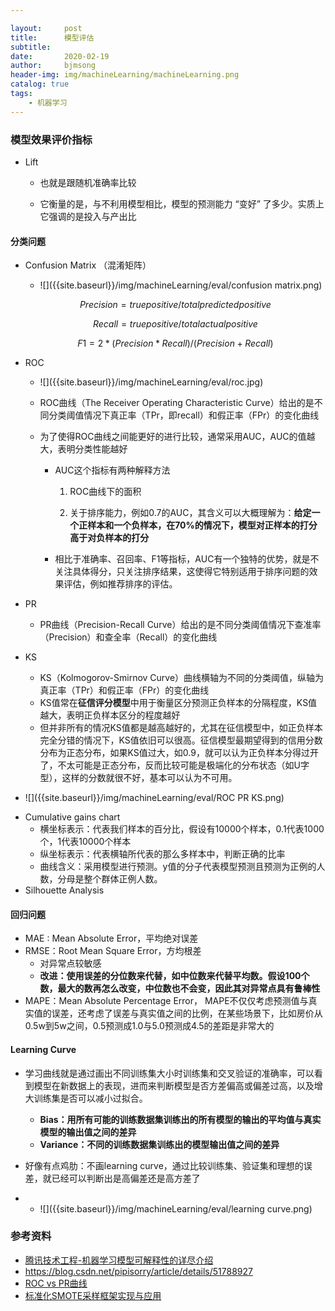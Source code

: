 ```yaml
---

layout:     post
title:      模型评估
subtitle:   
date:       2020-02-19
author:     bjmsong
header-img: img/machineLearning/machineLearning.png
catalog: true
tags:
    - 机器学习
---
```




### 模型效果评价指标

- Lift

  - 也就是跟随机准确率比较
  
  - 它衡量的是，与不利用模型相比，模型的预测能力 “变好” 了多少。实质上它强调的是投入与产出比
  
    

#### 分类问题

- Confusion Matrix （混淆矩阵）

  <ul> 
  <li markdown="1"> 
  ![]({{site.baseurl}}/img/machineLearning/eval/confusion matrix.png) 
  </li> 
  </ul> 

  $$
Precision =true positive/ total predicted positive
  $$

  $$
Recall = true positive/total actual positive
  $$

  $$
F1 = 2*(Precision*Recall)/(Precision+Recall)
  $$

- ROC

  <ul> 
  <li markdown="1"> 
  ![]({{site.baseurl}}/img/machineLearning/eval/roc.jpg) 
  </li> 
  </ul> 

  - ROC曲线（The Receiver Operating Characteristic Curve）给出的是不同分类阈值情况下真正率（TPr，即recall）和假正率（FPr）的变化曲线

  - 为了使得ROC曲线之间能更好的进行比较，通常采用AUC，AUC的值越大，表明分类性能越好

    - AUC这个指标有两种解释方法

      1. ROC曲线下的面积

      2. 关于排序能力，例如0.7的AUC，其含义可以大概理解为：**给定一个正样本和一个负样本，在70%的情况下，模型对正样本的打分高于对负样本的打分**

    - 相比于准确率、召回率、F1等指标，AUC有一个独特的优势，就是不关注具体得分，只关注排序结果，这使得它特别适用于排序问题的效果评估，例如推荐排序的评估。

- PR

  - PR曲线（Precision-Recall Curve）给出的是不同分类阈值情况下查准率（Precision）和查全率（Recall）的变化曲线
  
- KS

  - KS（Kolmogorov-Smirnov Curve）曲线横轴为不同的分类阈值，纵轴为真正率（TPr）和假正率（FPr）的变化曲线
  - KS值常在**征信评分模型**中用于衡量区分预测正负样本的分隔程度，KS值越大，表明正负样本区分的程度越好
  - 但并非所有的情况KS值都是越高越好的，尤其在征信模型中，如正负样本完全分错的情况下，KS值依旧可以很高。征信模型最期望得到的信用分数分布为正态分布，如果KS值过大，如0.9，就可以认为正负样本分得过开了，不太可能是正态分布，反而比较可能是极端化的分布状态（如U字型），这样的分数就很不好，基本可以认为不可用。

<ul> 
<li markdown="1"> 
![]({{site.baseurl}}/img/machineLearning/eval/ROC PR KS.png) 
</li> 
</ul> 

- Cumulative gains chart
  - 横坐标表示：代表我们样本的百分比，假设有10000个样本，0.1代表1000个，1代表10000个样本
  - 纵坐标表示：代表横轴所代表的那么多样本中，判断正确的比率
  - 曲线含义：采用模型进行预测。y值的分子代表模型预测且预测为正例的人数，分母是整个群体正例人数。
- Silhouette Analysis



#### 回归问题

- MAE : Mean Absolute Error，平均绝对误差 
- RMSE：Root Mean Square Error，方均根差
  - 对异常点较敏感
  - **改进：使用误差的分位数来代替，如中位数来代替平均数。假设100个数，最大的数再怎么改变，中位数也不会变，因此其对异常点具有鲁棒性**
- MAPE：Mean Absolute Percentage Error， MAPE不仅仅考虑预测值与真实值的误差，还考虑了误差与真实值之间的比例，在某些场景下，比如房价从0.5w到5w之间，0.5预测成1.0与5.0预测成4.5的差距是非常大的



#### Learning Curve

- 学习曲线就是通过画出不同训练集大小时训练集和交叉验证的准确率，可以看到模型在新数据上的表现，进而来判断模型是否方差偏高或偏差过高，以及增大训练集是否可以减小过拟合。

  - **Bias：用所有可能的训练数据集训练出的所有模型的输出的平均值与真实模型的输出值之间的差异**
  - **Variance：不同的训练数据集训练出的模型输出值之间的差异**

- 好像有点鸡肋：不画learning curve，通过比较训练集、验证集和理想的误差，就已经可以判断出是高偏差还是高方差了

- <ul> 
  <li markdown="1"> 
  ![]({{site.baseurl}}/img/machineLearning/eval/learning curve.png) 
  </li> 
  </ul> 



### 参考资料

- [腾讯技术工程-机器学习模型可解释性的详尽介绍](https://www.jiqizhixin.com/articles/2019-10-30-9)
- https://blog.csdn.net/pipisorry/article/details/51788927
- [ROC vs PR曲线](https://www.cnblogs.com/JesusAlone/p/9762352.html)
- [标准化SMOTE采样框架实现与应用](https://mp.weixin.qq.com/s?__biz=MzU0MDkwNTEwNA==&mid=2247485127&idx=1&sn=5d87863616235fc78183bd975549afaf&chksm=fb335d38cc44d42e5937fc55f32a805c382ccc4dceb81effec5006d9fb068d739b3cfca99884&mpshare=1&scene=1&srcid=0923TBh912QlEwnLSlcXUB5E&sharer_sharetime=1569246580110&sharer_shareid=49581f7bdbef8664715f595bc62d7044&key=40244416acac1968edd7318efc6e9c268f3418b1c7de1cb1559c9198d1b763de6e061a14eb84f7ab57b6b095e16d5ca68d2d2b5f7cdbb58e633807ea25142c3050a5c32a8464f0c365f945f162f0af00&ascene=1&uin=MjM1OTMwMzkwMA%3D%3D&devicetype=Windows+10&version=62060833&lang=en&pass_ticket=TiPHQC4Wh5A6AqrSE4OyCRA0nErRaUvNEBSXijdw%2F1Z5NrrfASMX97gm21JRq%2FJw)

  

